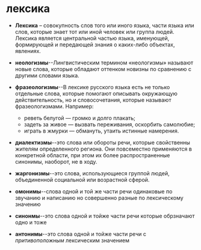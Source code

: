 # лексика
- **Лексика** – совокупность слов того или иного языка, части языка или 
слов, которые знает тот или иной человек или группа людей. Лексика 
является центральной частью языка, именующей, формирующей и передающей 
знания о каких-либо объектах, явлениях.
- **неологизмы**--Лингвистическим тер­ми­ном «нео­ло­гиз­мы» назы­ва­ют 
новые сло­ва, кото­рые обла­да­ют оттен­ком новиз­ны по срав­не­нию с дру­ги­ми 
сло­ва­ми языка.
- **фразеологизмы**--В лексике русского языка есть не только отдельные 
слова, которые помогают описывать окружающую действительность, но и 
словосочетания, которые называют фразеологизмами. Например:

    - реветь белугой — громко и долго плакать;
    - задеть за живое — вызвать переживания, оскорбить самолюбие;
    - играть в жмурки — обмануть, утаить истинные намерения.
- **диалектизмы**--это слова или обороты речи, которые 
свойственны жителям определенного региона. Они повсеместно 
применяются в конкретной области, при этом их более распространенные 
синонимы, наоборот, не в ходу.
- **жаргонизмы**--это слова, использующиеся группой людей, объединенной 
социальной или возрастной сферой.
- **омонимы**--слова одной и той же части речи одинаковые по звучанию
и написанию но совершенно разные по лексическому значению
- **синонмы**--это слова одной и тойже части речи которые обрзначают
одно и тоже
- **антонимы**--это слова одной и тойже части речи с _притивоположным_
лексическим значением
